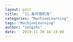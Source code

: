 ```yaml
---
layout: post
title:  "11.条件随机场"
categories: "MachineLearning"
tags: "MachineLearning"
author: "songzhx"
date:   2019-11-30 16:19:00
---
```



